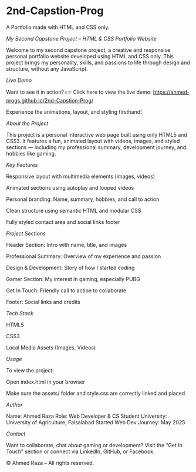 # 2nd-Capstion-Prog
A Portfolio made with HTML and CSS only.

*My Second Capstone Project – HTML & CSS Portfolio Website*

Welcome to my second capstone project, a creative and responsive personal portfolio website developed using HTML and CSS only. This project brings my personality, skills, and passions to life through design and structure, without any JavaScript.

*Live Demo*

Want to see it in action?
👉 Click here to view the live demo: https://ahmed-progs.github.io/2nd-Capstion-Prog/

Experience the animations, layout, and styling firsthand!


*About the Project*

This project is a personal interactive web page built using only HTML5 and CSS3. It features a fun, animated layout with videos, images, and styled sections — including my professional summary, development journey, and hobbies like gaming.


*Key Features*

Responsive layout with multimedia elements (images, videos)

Animated sections using autoplay and looped videos

Personal branding: Name, summary, hobbies, and call to action

Clean structure using semantic HTML and modular CSS

Fully styled contact area and social links footer



*Project Sections*

Header Section: Intro with name, title, and images

Professional Summary: Overview of my experience and passion

Design & Development: Story of how I started coding

Gamer Section: My interest in gaming, especially PUBG

Get In Touch: Friendly call to action to collaborate

Footer: Social links and credits



*Tech Stack*

HTML5

CSS3

Local Media Assets (Images, Videos)

*Usage*



To view the project:

Open index.html in your browser

Make sure the assets/ folder and style.css are correctly linked and placed


*Author*

Name: Ahmed Raza
Role: Web Developer & CS Student
University: University of Agriculture, Faisalabad
Started Web Dev Journey: May 2025


*Contact*

Want to collaborate, chat about gaming or development?
Visit the “Get In Touch” section or connect via LinkedIn, GitHub, or Facebook.

© Ahmed Raza – All rights reserved.

